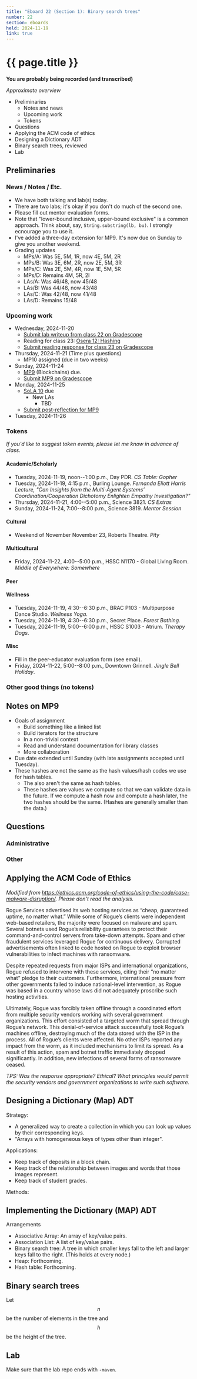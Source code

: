 ```yaml
---
title: "Eboard 22 (Section 1): Binary search trees"
number: 22
section: eboards
held: 2024-11-19
link: true
---
```

# {{ page.title }}

**You are probably being recorded (and transcribed)**  

_Approximate overview_

* Preliminaries
    * Notes and news
    * Upcoming work
    * Tokens
* Questions
* Applying the ACM code of ethics
* Designing a Dictionary ADT
* Binary search trees, reviewed
* Lab

Preliminaries
-------------

### News / Notes / Etc.

* We have both talking and lab(s) today. 
* There are two labs; it's okay if you don't do much of the second one.
* Please fill out mentor evaluation forms.
* Note that "lower-bound inclusive, upper-bound exclusive" is a common
  approach.  Think about, say, `String.substring(lb, bu)`. I strongly
  ecnourage you to use it.
* I've added a three-day extension for MP9. It's now due on Sunday to
  give you another weekend.
* Grading updates
    * MPs/A: Was 5E, 5M, 1R, now 4E, 5M, 2R
    * MPs/B: Was 3E, 6M, 2R, now 2E, 5M, 3R
    * MPs/C: Was 2E, 5M, 4R, now 1E, 5M, 5R
    * MPs/D: Remains 4M, 5R, 2I
    * LAs/A: Was 46/48, now 45/48
    * LAs/B: Was 44/48, now 43/48
    * LAs/C: Was 42/48, now 41/48
    * LAs/D: Remains 15/48

### Upcoming work

* Wednesday, 2024-11-20
    * [Submit lab writeup from class 22 on Gradescope](https://www.gradescope.com/courses/818402/assignments/5346898)
    * Reading for class 23: 
      [Osera 12: Hashing](https://www.cs.grinnell.edu/~rebelsky/Courses/CSC207/osera/chap12.pdf)
    * [Submit reading response for class 23 on Gradescope](https://www.gradescope.com/courses/818402/assignments/5346927)
* Thursday, 2024-11-21 (Time plus questions)
    * MP10 assigned (due in two weeks)
* Sunday, 2024-11-24
    * [MP9](../mps/mp09) (Blockchains) due.
    * [Submit MP9 on Gradescope](https://www.gradescope.com/courses/818402/assignments/5321058)
* Monday, 2024-11-25
    * [SoLA 10](../los/sola10) due
        * New LAs
            * TBD
    * [Submit post-reflection for MP9](https://www.gradescope.com/courses/818402/assignments/5321060)
* Tuesday, 2024-11-26

### Tokens

_If you'd like to suggest token events, please let me know in advance of 
class._

#### Academic/Scholarly

* Tuesday, 2024-11-19, noon--1:00 p.m., Day PDR.
  _CS Table: Gopher_
* Tuesday, 2024-11-19, 4:15 p.m., Burling Lounge.
  _Fernanda Eliott Harris Lecture, 
   "Can Insights from the Multi-Agent Systems’ Coordination/Cooperation 
    Dichotomy Enlighten Empathy Investigation?"_
* Thursday, 2024-11-21, 4:00--5:00 p.m., Science 3821.
  _CS Extras_
* Sunday, 2024-11-24, 7:00--8:00 p.m., Science 3819.
  _Mentor Session_

#### Cultural

* Weekend of November November 23, Roberts Theatre.
  _Pity_

#### Multicultural

* Friday, 2024-11-22, 4:00--5:00 p.m., HSSC N1170 - Global Living Room.
  _Middle of Everywhere: Somewhere_

#### Peer

#### Wellness

* Tuesday, 2024-11-19, 4:30--6:30 p.m., BRAC P103 - Multipurpose Dance Studio.
  _Wellness Yoga_.
* Tuesday, 2024-11-19, 4:30--6:30 p.m., Secret Place.
  _Forest Bathing_.
* Tuesday, 2024-11-19, 5:00--6:00 p.m., HSSC S1003 - Atrium.
  _Therapy Dogs_.

#### Misc

* Fill in the peer-educator evaluation form (see email).
* Friday, 2024-11-22, 5:00--8:00 p.m., Downtown Grinnell.
  _Jingle Bell Holiday_.

### Other good things (no tokens)

Notes on MP9
------------

* Goals of assignment
    * Build something like a linked list
    * Build iterators for the structure
    * In a non-trivial context
    * Read and understand documentation for library classes
    * More collaboration
* Due date extended until Sunday (with late assignments accepted until Tuesday).
* These hashes are not the same as the hash values/hash codes we use for 
  hash tables.
    * The also aren't the same as hash tables.
    * These hashes are values we compute so that we can validate
      data in the future. If we compute a hash now and compute a hash
      later, the two hashes should be the same. (Hashes are generally
      smaller than the data.)

Questions
---------

### Administrative

### Other

Applying the ACM Code of Ethics
-------------------------------

_Modified from <https://ethics.acm.org/code-of-ethics/using-the-code/case-malware-disruption/>.  Please don't read the analysis._

Rogue Services advertised its web hosting services as “cheap, guaranteed uptime, no matter what.” While some of Rogue’s clients were independent web-based retailers, the majority were focused on malware and spam. Several botnets used Rogue’s reliability guarantees to protect their command-and-control servers from take-down attempts. Spam and other fraudulent services leveraged Rogue for continuous delivery. Corrupted advertisements often linked to code hosted on Rogue to exploit browser vulnerabilities to infect machines with ransomware.

Despite repeated requests from major ISPs and international organizations, Rogue refused to intervene with these services, citing their “no matter what” pledge to their customers. Furthermore, international pressure from other governments failed to induce national-level intervention, as Rogue was based in a country whose laws did not adequately proscribe such hosting activities.

Ultimately, Rogue was forcibly taken offline through a coordinated effort from multiple security vendors working with several government organizations. This effort consisted of a targeted worm that spread through Rogue’s network. This denial-of-service attack successfully took Rogue’s machines offline, destroying much of the data stored with the ISP in the process. All of Rogue’s clients were affected. No other ISPs reported any impact from the worm, as it included mechanisms to limit its spread. As a result of this action, spam and botnet traffic immediately dropped significantly. In addition, new infections of several forms of ransomware ceased.

_TPS: Was the response appropriate?  Ethical?  What principles would permit the security vendors and government organizations to write such software._

Designing a Dictionary (Map) ADT
--------------------------------

Strategy: 

* A generalized way to create a collection in which you can look up values
  by their corresponding keys.
* "Arrays with homogeneous keys of types other than integer".

Applications:

* Keep track of deposits in a block chain.
* Keep track of the relationship between images and words that those
  images represent.
* Keep track of student grades.

Methods:

Implementing the Dictionary (MAP) ADT
-------------------------------------

Arrangements

* Associative Array: An array of key/value pairs.
* Association List: A list of key/value pairs.
* Binary search tree: A tree in which smaller keys fall to the left
  and larger keys fall to the right. (This holds at every node.)
* Heap: Forthcoming.
* Hash table: Forthcoming.

Binary search trees
-------------------

Let $$n$$ be the number of elements in the tree and $$h$$ be the height of the tree.

Lab
---

Make sure that the lab repo ends with `-maven`.
